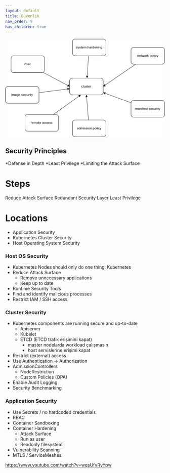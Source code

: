 ```yaml
---
layout: default
title: Güvenlik
nav_order: 9
has_children: true
---
```


![Alt text](../kaynaklar/security-map.png)

## Security Principles

*Defense in Depth
*Least Privilege
*Limiting the Attack Surface
 
# Steps
Reduce Attack Surface
Redundant Security Layer
Least Privilege

# Locations

* Application Security
* Kubernetes Cluster Security
* Host Operating System Security

### Host OS Security
* Kubernetes Nodes should only do one thing: Kubernetes
* Reduce Attack Surface
    * Remove unnecessary applications
    * Keep up to date
* Runtime Security Tools
* Find and identify malicious processes
* Restrict IAM / SSH access

### Cluster Security

* Kubernetes components are running secure and up-to-date
    * Apiserver
    * Kubelet
    * ETCD (ETCD trafik erişimini kapat)
        - master nodelarda workload çalışmasın
        - host servislerine erişimi kapat
* Restrict (external) access
* Use Authentication -> Authorization
* AdmissionControllers
    * NodeRestriction
    * Custom Policies (OPA)
* Enable Audit Logging
* Security Benchmarking


### Application Security

* Use Secrets / no hardcoded credentials
* RBAC
* Container Sandboxing
* Container Hardening
    * Attack Surface
    * Run as user
    * Readonly filesystem
* Vulnerability Scanning
* MTLS / ServiceMeshes

https://www.youtube.com/watch?v=wqsUfvRyYpw
